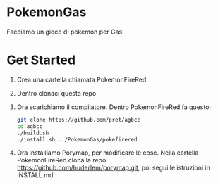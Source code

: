 # PokemonGas
Facciamo un gioco di pokemon per Gas!

# Get Started
1. Crea una cartella chiamata PokemonFireRed
2. Dentro clonaci questa repo
3. Ora scarichiamo il compilatore. Dentro PokemonFireRed fa questo:

    ```bash
    git clone https://github.com/pret/agbcc
    cd agbcc
    ./build.sh
    ./install.sh ../PokemonGas/pokefirered
    ```
4. Ora installiamo Porymap, per modificare le cose. Nella cartella PokemonFireRed clona la repo https://github.com/huderlem/porymap.git, poi segui le istruzioni in INSTALL.md



